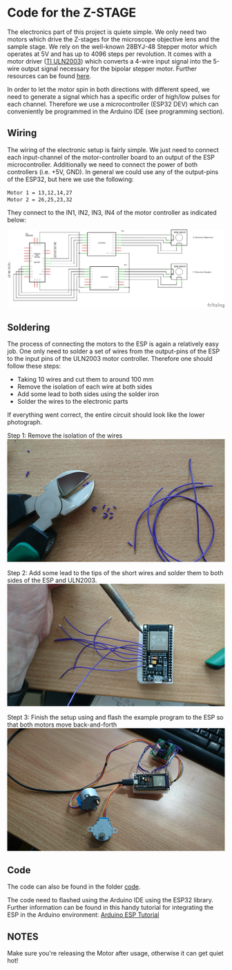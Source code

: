 # Code for the Z-STAGE

The electronics part of this project is quiete simple. We only need two motors which drive the Z-stages for the microscope objective lens and the sample stage. We rely on the well-known 28BYJ-48 Stepper motor which operates at 5V and has up to 4096 steps per revolution. It comes with a motor driver ([TI ULN2003](http://www.ti.com/lit/ds/symlink/uln2003a.pdf)) which converts a 4-wire input signal into the 5-wire output signal necessary for the bipolar stepper motor. Further resources can be found [here](http://www.hobby-werkstatt-blog.de/arduino/357-schrittmotor-28byj48-am-arduino.php). 

In order to let the motor spin in both directions with different speed, we need to generate a signal which has a specific order of high/low pulses for each channel. Therefore we use a microcontroller (ESP32 DEV) which can conveniently be programmed in the Arduino IDE (see programming section).


## Wiring
The wiring of the electronic setup is fairly simple. We just need to connect each input-channel of the motor-controller board to an output of the ESP microcontroller. Additionally we need to connect the power of both  controllers (i.e. +5V, GND). In general we could use any of the output-pins of the ESP32, but here we use the following:


```
Motor 1 = 13,12,14,27
Motor 2 = 26,25,23,32
```
	
They connect to the IN1, IN2, IN3, IN4 of the motor controller as indicated below:

![xypins](./IMAGES/Z_Stage_ESP_v0_Schaltplan.png)

## Soldering

The process of connecting the motors to the ESP is again a relatively easy job. One only need to solder a set of wires from the output-pins of the ESP to the input pins of the ULN2003 motor controller. Therefore one should follow these steps:

* Taking 10 wires and cut them to around 100 mm
* Remove the isolation of each wire at both sides
* Add some lead to both sides using the solder iron
* Solder the wires to the electronic parts 

If everything went correct, the entire circuit should look like the lower photograph. 

Step 1: Remove the isolation of the wires
![xypins](./IMAGES/UC2_Soldering_stage_1.jpg)

Step 2: Add some lead to the tips of the short wires and solder them to both sides of the ESP and ULN2003. 
![xypins](./IMAGES/UC2_Soldering_stage_2.jpg)

Stept 3: Finish the setup using and flash the example program to the ESP so that both motors move back-and-forth
![xypins](./IMAGES/UC2_Soldering_stage_3.jpg)


	
## Code 
The code can also be found in the folder [code](./CODE).

The code need to flashed using the Arduino IDE using the ESP32 library. Further information can be found in this handy tutorial for integrating the ESP in the Arduino environment: [Arduino ESP Tutorial](https://randomnerdtutorials.com/getting-started-with-esp32/)

## NOTES
Make sure you're releasing the Motor after usage, otherwise it can get quiet hot!

